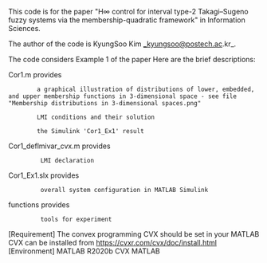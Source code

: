This code is for the paper "H∞ control for interval type-2 Takagi–Sugeno fuzzy systems via the membership-quadratic framework" in Information Sciences.

The author of the code is KyungSoo Kim _kyungsoo@postech.ac.kr_.

The code considers Example 1 of the paper
Here are the brief descriptions:

  Cor1.m provides 
  
            a graphical illustration of distributions of lower, embedded, and upper membership functions in 3-dimensional space - see file "Membership distributions in 3-dimensional spaces.png"
  
            LMI conditions and their solution
           
            the Simulink 'Cor1_Ex1' result           
           
  Cor1_deflmivar_cvx.m provides
  
             LMI declaration
  
  Cor1_Ex1.slx provides
  
             overall system configuration in MATLAB Simulink
  
  functions provides 
  
             tools for experiment

[Requirement]
The convex programming CVX should be set in your MATLAB
CVX can be installed from https://cvxr.com/cvx/doc/install.html
[Environment]
MATLAB R2020b 
CVX MATLAB
